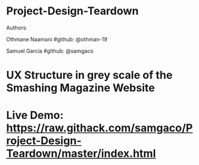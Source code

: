 # Project-Design-Teardown

Authors:

Othmane Naamani #github: @othman-19

Samuel García #github: @samgaco

# UX Structure in grey scale of the Smashing Magazine Website
# Live Demo: https://raw.githack.com/samgaco/Project-Design-Teardown/master/index.html
